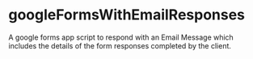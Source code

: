 # googleFormsWithEmailResponses
A google forms app script to respond with an Email Message which includes the details of the form responses completed by the client.

